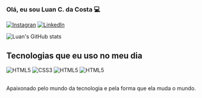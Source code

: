### Olá, eu sou Luan C. da Costa 💻

[![Instagran](https://img.shields.io/badge/Instagram-E4405F?style=for-the-badge&logo=instagram&logoColor=white)](https://www.instagram.com/luan_costa_2l/)
[![LinkedIn](https://img.shields.io/badge/LinkedIn-0077B5?style=for-the-badge&logo=linkedin&logoColor=white)]()

![Luan's GitHub stats](https://github-readme-stats.vercel.app/api?username=Luan-Costa-2l&show_icons=true&theme=dark)

## Tecnologias que eu uso no meu dia

<div style="display: inline_block;">
    <img alt="HTML5" src="https://img.shields.io/badge/HTML5-E34F26?style=for-the-badge&logo=html5&logoColor=white">
    <img alt="CSS3" src="https://img.shields.io/badge/CSS3-1572B6?style=for-the-badge&logo=css3&logoColor=white">
    <img alt="HTML5" src="https://img.shields.io/badge/JavaScript-F7DF1E?style=for-the-badge&logo=javascript&logoColor=black">
    <img alt="HTML5" src="https://img.shields.io/badge/GitHub-100000?style=for-the-badge&logo=github&logoColor=white">
</div><br>

Apaixonado pelo mundo da tecnologia e pela forma que ela muda o mundo.
